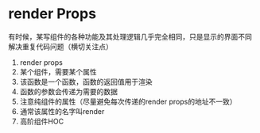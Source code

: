 # render Props
有时候，某写组件的各种功能及其处理逻辑几乎完全相同，只是显示的界面不同
解决重复代码问题（横切关注点）
1. render props
  1. 某个组件，需要某个属性
  2. 该函数是一个函数，函数的返回值用于渲染
  3. 函数的参数会传递为需要的数据
  4. 注意纯组件的属性（尽量避免每次传递的render props的地址不一致）
  5. 通常该属性的名字叫render
2. 高阶组件HOC
